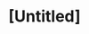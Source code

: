 ---
pid: CH577
title: "[Untitled]"
location_transcription: 
zipcode: 
outside_phl: 
neighborhood: 
age: 
age_range: 
instagram: 
image_file_name: CH_577.jpg
proposal_transcription: 
topic: Environment
topic_summary: '0'
type: Park
keywords_other: 
credit: 
image_labels: 
twitter: 
facebook: 
permalink: "/monuments/ch577/"
layout: item-page
---